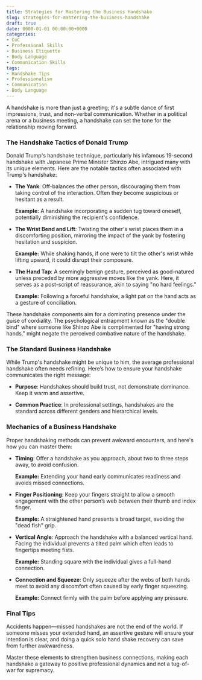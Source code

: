```yaml
---
title: Strategies for Mastering the Business Handshake
slug: strategies-for-mastering-the-business-handshake
draft: true
date: 0000-01-01 00:00:00+0000
categories:
- CoC
- Professional Skills
- Business Etiquette
- Body Language
- Communication Skills
tags:
- Handshake Tips
- Professionalism
- Communication
- Body Language
---
```


A handshake is more than just a greeting; it's a subtle dance of first impressions, trust, and non-verbal communication. Whether in a political arena or a business meeting, a handshake can set the tone for the relationship moving forward.

### The Handshake Tactics of Donald Trump

Donald Trump's handshake technique, particularly his infamous 19-second handshake with Japanese Prime Minister Shinzo Abe, intrigued many with its unique elements. Here are the notable tactics often associated with Trump's handshake:

- **The Yank**: Off-balances the other person, discouraging them from taking control of the interaction. Often they become suspicious or hesitant as a result.

  **Example:** A handshake incorporating a sudden tug toward oneself, potentially diminishing the recipient's confidence.

- **The Wrist Bend and Lift**: Twisting the other's wrist places them in a discomforting position, mirroring the impact of the yank by fostering hesitation and suspicion.

  **Example:** While shaking hands, if one were to tilt the other's wrist while lifting upward, it could disrupt their composure.

- **The Hand Tap**: A seemingly benign gesture, perceived as good-natured unless preceded by more aggressive moves like the yank. Here, it serves as a post-script of reassurance, akin to saying "no hard feelings."

  **Example:** Following a forceful handshake, a light pat on the hand acts as a gesture of conciliation.

These handshake components aim for a dominating presence under the guise of cordiality. The psychological entrapment known as the "double bind" where someone like Shinzo Abe is complimented for "having strong hands," might negate the perceived combative nature of the handshake.

### The Standard Business Handshake

While Trump's handshake might be unique to him, the average professional handshake often needs refining. Here’s how to ensure your handshake communicates the right message:

- **Purpose**: Handshakes should build trust, not demonstrate dominance. Keep it warm and assertive.

- **Common Practice**: In professional settings, handshakes are the standard across different genders and hierarchical levels.

### Mechanics of a Business Handshake

Proper handshaking methods can prevent awkward encounters, and here's how you can master them:

- **Timing**: Offer a handshake as you approach, about two to three steps away, to avoid confusion.

  **Example:** Extending your hand early communicates readiness and avoids missed connections.

- **Finger Positioning**: Keep your fingers straight to allow a smooth engagement with the other person’s web between their thumb and index finger.

  **Example:** A straightened hand presents a broad target, avoiding the "dead fish" grip.

- **Vertical Angle**: Approach the handshake with a balanced vertical hand. Facing the individual prevents a tilted palm which often leads to fingertips meeting fists.

  **Example:** Standing square with the individual gives a full-hand connection.

- **Connection and Squeeze**: Only squeeze after the webs of both hands meet to avoid any discomfort often caused by early finger squeezing.

  **Example:** Connect firmly with the palm before applying any pressure.

### Final Tips

Accidents happen—missed handshakes are not the end of the world. If someone misses your extended hand, an assertive gesture will ensure your intention is clear, and doing a quick solo hand shake recovery can save from further awkwardness.

Master these elements to strengthen business connections, making each handshake a gateway to positive professional dynamics and not a tug-of-war for supremacy.
